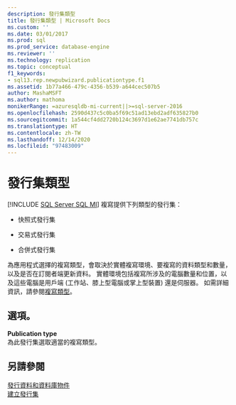 ```yaml
---
description: 發行集類型
title: 發行集類型 | Microsoft Docs
ms.custom: ''
ms.date: 03/01/2017
ms.prod: sql
ms.prod_service: database-engine
ms.reviewer: ''
ms.technology: replication
ms.topic: conceptual
f1_keywords:
- sql13.rep.newpubwizard.publicationtype.f1
ms.assetid: 1b77a466-479c-4356-b539-a644cec507b5
author: MashaMSFT
ms.author: mathoma
monikerRange: =azuresqldb-mi-current||>=sql-server-2016
ms.openlocfilehash: 2590d437c5c0ba5f69c51ad13ebd2adf635827b0
ms.sourcegitcommit: 1a544cf4dd2720b124c3697d1e62ae7741db757c
ms.translationtype: HT
ms.contentlocale: zh-TW
ms.lasthandoff: 12/14/2020
ms.locfileid: "97483009"
---
```

# <a name="publication-type"></a>發行集類型
[!INCLUDE [SQL Server SQL MI](../../includes/applies-to-version/sql-asdbmi.md)]
  複寫提供下列類型的發行集：  
  
-   快照式發行集  
  
-   交易式發行集  
  
-   合併式發行集  
  
 為應用程式選擇的複寫類型，會取決於實體複寫環境、要複寫的資料類型和數量，以及是否在訂閱者端更新資料。 實體環境包括複寫所涉及的電腦數量和位置，以及這些電腦是用戶端 (工作站、膝上型電腦或掌上型裝置) 還是伺服器。 如需詳細資訊，請參閱[複寫類型](../../relational-databases/replication/types-of-replication.md)。  
  
## <a name="options"></a>選項。  
 **Publication type**  
 為此發行集選取適當的複寫類型。  
  
## <a name="see-also"></a>另請參閱  
 [發行資料和資料庫物件](../../relational-databases/replication/publish/publish-data-and-database-objects.md)   
 [建立發行集](../../relational-databases/replication/publish/create-a-publication.md)  
  
  
